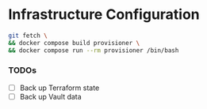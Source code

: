 # Infrastructure Configuration

```bash
git fetch \
&& docker compose build provisioner \
&& docker compose run --rm provisioner /bin/bash
```

### TODOs

- [ ] Back up Terraform state
- [ ] Back up Vault data
